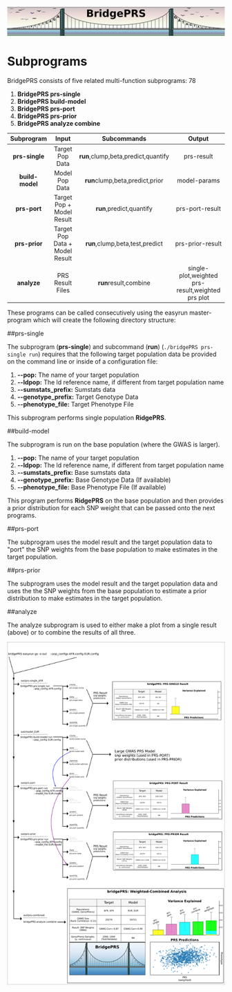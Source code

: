 ![Screenshot](img/slim/guide_logo4.png) 



# Subprograms 

BridgePRS consists of five related multi-function subprograms: 78

1) **BridgePRS prs-single**  
2) **BridgePRS build-model**  
3) **BridgePRS prs-port**    
4) **BridgePRS prs-prior**   
5) **BridgePRS analyze combine**






|Subprogram|Input|Subcommands|Output|
|:-:|:-:|:-:|:-:|
|**prs-single**                 |Target Pop Data|**run**,clump,beta,predict,quantify|prs-result| 
|**build-model**|Model Pop Data|**run**clump,beta,predict,prior|model-params| 
|**prs-port**|Target Pop + Model Result|**run**,predict,quantify|prs-port-result| 
|**prs-prior**|Target Pop Data + Model Result|**run**,clump,beta,test,predict|prs-prior-result| 
|**analyze**|PRS Result Files|**run**result,combine|single-plot,weighted prs-result,weighted prs plot| 


These programs can be called consecutively using the easyrun master-program 
which will create the following directory structure: 




##prs-single 

The subprogram (**prs-single**) and subcommand (**run**) (`./bridgePRS prs-single run`) requires that the 
following target population data be provided on the command line or inside of a configuration file: 

1. **--pop:** The name of your target population 
2. **--ldpop:** The ld reference name, if different from target population name 
3. **--sumstats_prefix:** Sumstats data 
4. **--genotype_prefix:** Target Genotype Data 
5. **--phenotype_file:** Target Phenotype File 

This subprogram performs single population **RidgePRS**. 


##build-model

The subprogram is run on the base population (where the GWAS is larger). 

1. **--pop:** The name of your target population 
2. **--ldpop:** The ld reference name, if different from target population name 
3. **--sumstats_prefix:** Base sumstats data 
4. **--genotype_prefix:** Base Genotype Data (If available) 
5. **--phenotype_file:** Base Phenotype File  (If available) 


This program performs **RidgePRS** on the base population and then provides 
a prior distribution for each SNP weight that can be passed onto the next programs. 




##prs-port 

The subprogram uses the model result and the target population data to "port" the SNP 
weights from the base population to make estimates in the target population.  


##prs-prior 

The subprogram uses the model result and the target population data and uses the 
the SNP weights from the base population to estimate a prior distribution to 
make estimates in the target population.  



##analyze


The analyze subprogram is used to either make a plot from a single result (above) or 
to combine the results of all three. 


![Screenshot](img/pipeline.png)

